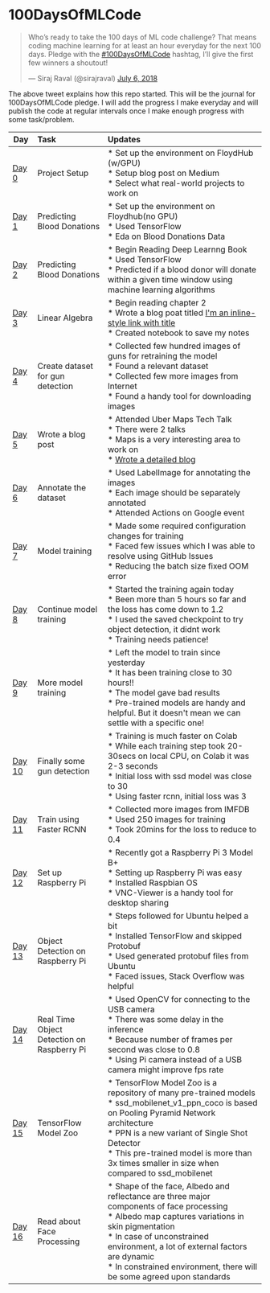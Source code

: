 # 100DaysOfMLCode  

<blockquote class="twitter-tweet" data-lang="en"><p lang="en" dir="ltr">Who’s ready to take the 100 days of ML code challenge? That means coding machine learning for at least an hour everyday for the next 100 days. Pledge with the <a href=https://twitter.com/William33712308/status/1015290320416894979">#100DaysOfMLCode</a> hashtag, I’ll give the first few winners a shoutout!</p>&mdash; Siraj Raval (@sirajraval) <a href="https://twitter.com/sirajraval/status/1014758160572141568?ref_src=twsrc%5Etfw">July 6, 2018</a></blockquote>

The above tweet explains how this repo started. This will be the journal for 100DaysOfMLCode pledge. I will add the progress I make everyday and will publish the code at regular intervals once I make enough progress with some task/problem.  

| Day        | Task           |   Updates      |   
| ------------- |:-------------|  :---------------- |  
| [Day 0](https://medium.com/@dskswu/siraj-raval-100-days-of-ml-coding-challenge-7b985d8a4e82) | Project Setup |* Set up the environment on FloydHub (w/GPU) </br> * Setup blog post on Medium  </br> * Select what real-world projects to work on|  
| [Day 1](https://github.com/MinuteswithMetric/100-Days-Of-ML-Code/tree/master/Predicting%20Blood%20Donations) | Predicting Blood Donations |* Set up the environment on Floydhub(no GPU) </br> * Used TensorFlow </br> * Eda on Blood Donations Data |  
| [Day 2](https://github.com/MinuteswithMetric/100-Days-Of-ML-Code/tree/master/Predicting%20Blood%20Donations) | Predicting Blood Donations |* Begin Reading Deep Learnng Book </br> * Used TensorFlow </br> * Predicted if a blood donor will donate within a given time window using machine learning algorithms|
| [Day 3](https://github.com/theimgclist/100DaysOfMLCode/tree/master/Day4) | Linear Algebra |* Begin reading chapter 2</br> * Wrote a blog poat titled [I'm an inline-style link with title](https://medium.com/@dskswu/linear-algebra-aint-nobody-got-the-time-for-that-ee0c98cfdf25 "Linear Algebra! Ain’t Nobody Got The Time For That") </br> * Created notebook to save my notes</br>   
| [Day 4](https://github.com/theimgclist/100DaysOfMLCode/tree/master/Day5) | Create dataset for gun detection |* Collected few hundred images of guns for retraining the model </br> * Found a relevant dataset</br> * Collected few more images from Internet </br> * Found a handy tool for downloading images |  
| [Day 5](https://github.com/theimgclist/100DaysOfMLCode/tree/master/Day6) | Wrote a blog post |* Attended Uber Maps Tech Talk </br> * There were 2 talks</br> * Maps is a very interesting area to work on </br> * [Wrote a detailed blog](https://t.co/T2rpS2ICz1)|  
| [Day 6](https://github.com/theimgclist/100DaysOfMLCode/tree/master/Day7) | Annotate the dataset |* Used LabelImage for annotating the images </br> * Each image should be separately annotated</br> * Attended Actions on Google event |  
| [Day 7](https://github.com/theimgclist/100DaysOfMLCode/tree/master/Day8) | Model training |* Made some required configuration changes for training </br> * Faced few issues which I was able to resolve using GitHub Issues</br> * Reducing the batch size fixed OOM error|  
| [Day 8](https://github.com/theimgclist/100DaysOfMLCode/tree/master/Day9) | Continue model training |* Started the training again today  </br> * Been more than 5 hours so far and the loss has come down to 1.2</br> * I used the saved checkpoint to try object detection, it didnt work</br> * Training needs patience!|  
| [Day 9](https://github.com/theimgclist/100DaysOfMLCode/tree/master/Day10) | More model training |* Left the model to train since yesterday</br> * It has been training close to 30 hours!! </br> * The model gave bad results </br> * Pre-trained models are handy and helpful. But it doesn't mean we can settle with a specific one!|  
| [Day 10](https://github.com/theimgclist/100DaysOfMLCode/tree/master/Day11) | Finally some gun detection |* Training is much faster on Colab</br> * While each training step took 20-30secs on local CPU, on Colab it was 2-3 seconds </br> * Initial loss with ssd model was close to 30 </br> * Using faster rcnn, initial loss was 3 |  
| [Day 11](https://github.com/theimgclist/100DaysOfMLCode/tree/master/Day12) | Train using Faster RCNN |* Collected more images from IMFDB</br> * Used 250 images for training</br> * Took 20mins for the loss to reduce to 0.4 |   
| [Day 12](https://github.com/theimgclist/100DaysOfMLCode/tree/master/Day13) | Set up Raspberry Pi |* Recently got a Raspberry Pi 3 Model B+</br> * Setting up Raspberry Pi was easy </br> * Installed Raspbian OS</br> * VNC-Viewer is a handy tool for desktop sharing |  
| [Day 13](https://github.com/theimgclist/100DaysOfMLCode/tree/master/Day14) | Object Detection on Raspberry Pi |* Steps followed for Ubuntu helped a bit</br> * Installed TensorFlow and skipped Protobuf </br> * Used generated protobuf files from Ubuntu</br> * Faced issues, Stack Overflow was helpful |  
| [Day 14](https://github.com/theimgclist/100DaysOfMLCode/tree/master/Day15) | Real Time Object Detection on Raspberry Pi |* Used OpenCV for connecting to the USB camera </br> * There was some delay in the inference </br> * Because number of frames per second was close to 0.8 </br> * Using Pi camera instead of a USB camera might improve fps rate  |  
| [Day 15](https://github.com/theimgclist/100DaysOfMLCode/tree/master/Day16) | TensorFlow Model Zoo |* TensorFlow Model Zoo is a repository of many pre-trained models </br> * ssd_mobilenet_v1_ppn_coco is based on Pooling Pyramid Network architecture</br> * PPN is a new variant of Single Shot Detector </br> * This pre-trained model is more than 3x times smaller in size when compared to ssd_mobilenet|  
| [Day 16](https://github.com/theimgclist/100DaysOfMLCode/tree/master/Day17) | Read about Face Processing |* Shape of the face, Albedo and reflectance are three major components of face processing </br> * Albedo map captures variations in skin pigmentation</br> * In case of unconstrained environment, a lot of external factors are dynamic </br> * In constrained environment, there will be some agreed upon standards |  

